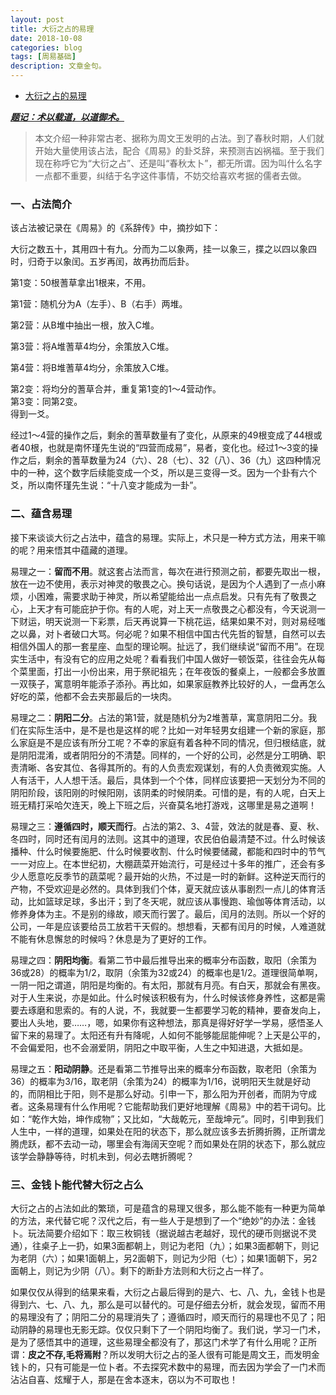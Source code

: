 ```yaml
---
layout: post
title: 大衍之占的易理
date: 2018-10-08
categories: blog
tags: [周易基础]
description: 文章金句。
---
```


- [大衍之占的易理](https://zhuanlan.zhihu.com/p/24613194)

<p><i><b><u>题记：术以载道，以道御术。</u></b></i></p>
<blockquote>本文介绍一种非常古老、据称为周文王发明的占法。到了春秋时期，人们就开始大量使用该占法，配合《周易》的卦爻辞，来预测吉凶祸福。至于我们现在称呼它为“大衍之占”、还是叫“春秋太卜”，都无所谓。因为叫什么名字一点都不重要，纠结于名字这件事情，不妨交给喜欢考据的儒者去做。</blockquote>


### 一、占法简介
该占法被记录在《周易》的《系辞传》中，摘抄如下：


大衍之数五十，其用四十有九。分而为二以象两，挂一以象三，揲之以四以象四时，归奇于以象闰。五岁再闰，故再扐而后卦。


第1变：50根蓍草拿出1根来，不用。


第1营：随机分为A（左手）、B（右手）两堆。


第2营：从B堆中抽出一根，放入C堆。


第3营：将A堆蓍草4均分，余策放入C堆。


第4营：将B堆蓍草4均分，余策放入C堆。


第2变：将均分的蓍草合并，重复第1变的1～4营动作。<br>
第3变：同第2变。<br>
得到一爻。


经过1～4营的操作之后，剩余的蓍草数量有了变化，从原来的49根变成了44根或者40根，也就是南怀瑾先生说的“四营而成易”，易者，变化也。经过1～3变的操作之后，剩余的蓍草数量为24（六）、28（七）、32（八）、36（九）这四种情况中的一种，这个数字后续能变成一个爻，所以是三变得一爻。因为一个卦有六个爻，所以南怀瑾先生说：“十八变才能成为一卦”。


### 二、蕴含易理
接下来谈谈大衍之占法中，蕴含的易理。实际上，术只是一种方式方法，用来干嘛的呢？用来悟其中蕴藏的道理。


易理之一：**留而不用**。就这套占法而言，每次在进行预测之前，都要先取出一根，放在一边不使用，表示对神灵的敬畏之心。换句话说，是因为个人遇到了一点小麻烦，小困难，需要求助于神灵，所以希望能给出一点点启发。只有先有了敬畏之心，上天才有可能庇护于你。有的人呢，对上天一点敬畏之心都没有，今天说测一下财运，明天说测一下彩票，后天再说算一下桃花运，结果如果不对，则对易经嗤之以鼻，对卜者破口大骂。何必呢？如果不相信中国古代先哲的智慧，自然可以去相信外国人的那一套星座、血型的理论啊。扯远了，我们继续说“留而不用”。在现实生活中，有没有它的应用之处呢？看看我们中国人做好一顿饭菜，往往会先从每个菜里面，打出一小份出来，用于祭祀祖先；在年夜饭的餐桌上，一般都会多放置一双筷子，寓意明年能添子添孙。再比如，如果家庭教养比较好的人，一盘再怎么好吃的菜，他都不会去夹那最后的一块肉。


易理之二：**阴阳二分**。占法的第1营，就是随机分为2堆蓍草，寓意阴阳二分。我们在实际生活中，是不是也是这样的呢？比如一对年轻男女组建一个新的家庭，那么家庭是不是应该有所分工呢？不幸的家庭有着各种不同的情况，但归根结底，就是阴阳混淆，或者阴阳分的不清楚。同样的，一个好的公司，必然是分工明确、职责清晰、各安其位、各得其所的。有的人负责宏观谋划，有的人负责微观实施。人人有活干，人人想干活。最后，具体到一个个体，同样应该要把一天划分为不同的阴阳阶段，该阳刚的时候阳刚，该阴柔的时候阴柔。可惜的是，有的人呢，白天上班无精打采哈欠连天，晚上下班之后，兴奋莫名地打游戏，这哪里是易之道啊！


易理之三：**遵循四时，顺天而行**。占法的第2、3、4营，效法的就是春、夏、秋、冬四时，同时还有闰月的法则。这其中的道理，农民伯伯最清楚不过。什么时候该播种、什么时候要施肥、什么时候要收割、什么时候要储藏，都能和四时中的节气一一对应上。在本世纪初，大棚蔬菜开始流行，可是经过十多年的推广，还会有多少人愿意吃反季节的蔬菜呢？最开始的火热，不过是一时的新鲜。这种逆天而行的产物，不受欢迎是必然的。具体到我们个体，夏天就应该从事剧烈一点儿的体育活动，比如篮球足球，多出汗；到了冬天呢，就应该从事慢跑、瑜伽等体育活动，以修养身体为主。不是别的缘故，顺天而行罢了。最后，闰月的法则。所以一个好的公司，一年是应该要给员工放若干天假的。想想看，天都有闰月的时候，人难道就不能有休息懈怠的时候吗？休息是为了更好的工作。


易理之四：**阴阳均衡**。看第二节中最后推导出来的概率分布函数，取阳（余策为36或28）的概率为1/2，取阴（余策为32或24）的概率也是1/2。道理很简单啊，一阴一阳之谓道，阴阳是均衡的。有太阳，那就有月亮。有白天，那就会有黑夜。对于人生来说，亦是如此。什么时候该积极有为，什么时候该修身养性，这都是需要去琢磨和思索的。有的人说，不，我就要一生都要学习乾的精神，要奋发向上，要出人头地，要……，嗯，如果你有这种想法，那真是得好好学一学易，感悟圣人留下来的易理了。太阳还有升有降呢，人如何不能够能屈能伸呢？上天是公平的，不会偏爱阳，也不会溺爱阴，阴阳之中取平衡，人生之中知进退，大抵如是。


易理之五：**阳动阴静**。还是看第二节推导出来的概率分布函数，取老阳（余策为36）的概率为3/16，取老阴（余策为24）的概率为1/16，说明阳天生就是好动的，而阴相比于阳，则不是那么好动。引申一下，那么阳为开创者，而阴为守成者。这条易理有什么作用呢？它能帮助我们更好地理解《周易》中的若干词句。比如：“乾作大始，坤作成物”；又比如，“大哉乾元，至哉坤元”。同时，引申到我们人生中，一样的道理，如果处在阳的状态下，那么就应该多去折腾折腾，正所谓龙腾虎跃，都不去动一动，哪里会有海阔天空呢？而如果处在阴的状态下，那么就应该学会静静等待，时机未到，何必去瞎折腾呢？

### 三、金钱卜能代替大衍之占么
大衍之占的占法如此的繁琐，可是蕴含的易理又很多，那么能不能有一种更为简单的方法，来代替它呢？汉代之后，有一些人于是想到了一个“绝妙”的办法：金钱卜。玩法简要介绍如下：取三枚铜钱（据说越古老越好，现代的硬币则据说不灵通），往桌子上一扔，如果3面都朝上，则记为老阳（九）；如果3面都朝下，则记为老阴（六）；如果1面朝上，另2面朝下，则记为少阳（七）；如果1面朝下，另2面朝上，则记为少阴（八）。剩下的断卦方法则和大衍之占一样了。


如果仅仅从得到的结果来看，大衍之占最后得到的是六、七、八、九，金钱卜也是得到六、七、八、九，那么是可以替代的。可是仔细去分析，就会发现，留而不用的易理没有了；阴阳二分的易理消失了；遵循四时，顺天而行的易理也不见了；阳动阴静的易理也无影无踪。仅仅只剩下了一个阴阳均衡了。我们说，学习一门术，是为了感悟其中的道理，这些易理全都没有了，那这门术学了有什么用呢？正所谓：**皮之不存,毛将焉附**？所以发明大衍之占的圣人很有可能是周文王，而发明金钱卜的，只有可能是一位卜者。不去探究术数中的易理，而去因为学会了一门术而沾沾自喜、炫耀于人，那是在舍本逐末，窃以为不可取也！



